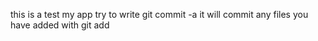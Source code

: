 this is a test my app
try to write git commit -a 
	it will commit any files you have added with git add